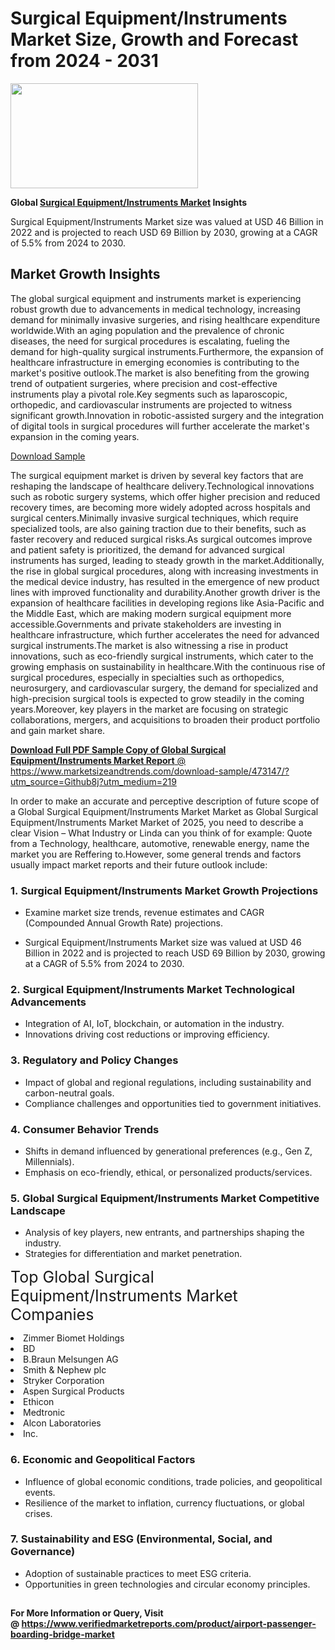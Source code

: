<H1>Surgical Equipment/Instruments Market Size, Growth and Forecast from 2024 - 2031</H1><img class="aligncenter size-medium wp-image-584254" src="https://thirdeyenews.in/wp-content/uploads/2024/09/Global-Market-Research-300x168.jpeg" alt="" width="300" height="168" /><p><strong>Global&nbsp;<a href="https://www.marketsizeandtrends.com/download-sample/473147/?utm_source=Github8j?utm_medium=219">Surgical Equipment/Instruments Market</a> Insights</strong></p><p>Surgical Equipment/Instruments Market size was valued at USD 46 Billion in 2022 and is projected to reach USD 69 Billion by 2030, growing at a CAGR of 5.5% from 2024 to 2030.</p><p><h2>Market Growth Insights</h2> <p>The global surgical equipment and instruments market is experiencing robust growth due to advancements in medical technology, increasing demand for minimally invasive surgeries, and rising healthcare expenditure worldwide.With an aging population and the prevalence of chronic diseases, the need for surgical procedures is escalating, fueling the demand for high-quality surgical instruments.Furthermore, the expansion of healthcare infrastructure in emerging economies is contributing to the market's positive outlook.The market is also benefiting from the growing trend of outpatient surgeries, where precision and cost-effective instruments play a pivotal role.Key segments such as laparoscopic, orthopedic, and cardiovascular instruments are projected to witness significant growth.Innovation in robotic-assisted surgery and the integration of digital tools in surgical procedures will further accelerate the market's expansion in the coming years.</p> <p><a href="#">Download Sample</a></p> <p>The surgical equipment market is driven by several key factors that are reshaping the landscape of healthcare delivery.Technological innovations such as robotic surgery systems, which offer higher precision and reduced recovery times, are becoming more widely adopted across hospitals and surgical centers.Minimally invasive surgical techniques, which require specialized tools, are also gaining traction due to their benefits, such as faster recovery and reduced surgical risks.As surgical outcomes improve and patient safety is prioritized, the demand for advanced surgical instruments has surged, leading to steady growth in the market.Additionally, the rise in global surgical procedures, along with increasing investments in the medical device industry, has resulted in the emergence of new product lines with improved functionality and durability.Another growth driver is the expansion of healthcare facilities in developing regions like Asia-Pacific and the Middle East, which are making modern surgical equipment more accessible.Governments and private stakeholders are investing in healthcare infrastructure, which further accelerates the need for advanced surgical instruments.The market is also witnessing a rise in product innovations, such as eco-friendly surgical instruments, which cater to the growing emphasis on sustainability in healthcare.With the continuous rise of surgical procedures, especially in specialties such as orthopedics, neurosurgery, and cardiovascular surgery, the demand for specialized and high-precision surgical tools is expected to grow steadily in the coming years.Moreover, key players in the market are focusing on strategic collaborations, mergers, and acquisitions to broaden their product portfolio and gain market share.<p><a href="#"></p><p><span class=""><strong>Download Full PDF Sample Copy of Global Surgical Equipment/Instruments Market Report</strong> @ <a href="https://www.marketsizeandtrends.com/download-sample/473147/?utm_source=Github8j?utm_medium=219" target="_blank">https://www.marketsizeandtrends.com/download-sample/473147/?utm_source=Github8j?utm_medium=219</a></span></p><p>In order to make an accurate and perceptive description of future scope of a Global&nbsp;Surgical Equipment/Instruments Market Market as Global&nbsp;Surgical Equipment/Instruments Market Market of 2025, you need to describe a clear Vision &ndash; What Industry or Linda can you think of for example: Quote from a Technology, healthcare, automotive, renewable energy, name the market you are Reffering to.However, some general trends and factors usually impact market reports and their future outlook include:</p><h3>1.&nbsp;<strong>Surgical Equipment/Instruments Market Growth Projections</strong></h3><ul><li>Examine market size trends, revenue estimates and CAGR (Compounded Annual Growth Rate) projections.</li><li><p>Surgical Equipment/Instruments Market size was valued at USD 46 Billion in 2022 and is projected to reach USD 69 Billion by 2030, growing at a CAGR of 5.5% from 2024 to 2030.</p></li></ul><h3>2.&nbsp;<strong>Surgical Equipment/Instruments Market Technological Advancements</strong></h3><ul><li>Integration of AI, IoT, blockchain, or automation in the industry.</li><li>Innovations driving cost reductions or improving efficiency.</li></ul><h3>3.&nbsp;<strong>Regulatory and Policy Changes</strong></h3><ul><li>Impact of global and regional regulations, including sustainability and carbon-neutral goals.</li><li>Compliance challenges and opportunities tied to government initiatives.</li></ul><h3>4.&nbsp;<strong>Consumer Behavior Trends</strong></h3><ul><li>Shifts in demand influenced by generational preferences (e.g., Gen Z, Millennials).</li><li>Emphasis on eco-friendly, ethical, or personalized products/services.</li></ul><h3>5.&nbsp;<strong>Global Surgical Equipment/Instruments Market Competitive Landscape</strong></h3><ul><li>Analysis of key players, new entrants, and partnerships shaping the industry.</li><li>Strategies for differentiation and market penetration.</li></ul><p data-pm-slice="1 1 []"><span style="color: inherit; font-family: inherit; font-size: 25px;">Top Global Surgical Equipment/Instruments Market Companies</span></p><div class="" data-test-id=""><p><li>Zimmer Biomet Holdings</li><li> BD</li><li> B.Braun Melsungen AG</li><li> Smith & Nephew plc</li><li> Stryker Corporation</li><li> Aspen Surgical Products</li><li> Ethicon</li><li> Medtronic</li><li> Alcon Laboratories</li><li> Inc.</li></p></div><h3>6.&nbsp;<strong>Economic and Geopolitical Factors</strong></h3><ul><li>Influence of global economic conditions, trade policies, and geopolitical events.</li><li>Resilience of the market to inflation, currency fluctuations, or global crises.</li></ul><h3>7.&nbsp;<strong>Sustainability and ESG (Environmental, Social, and Governance)</strong></h3><ul><li>Adoption of sustainable practices to meet ESG criteria.</li><li>Opportunities in green technologies and circular economy principles.</li></ul><h2><strong style="font-size: 14px;">For More Information or Query, Visit @&nbsp;</strong><a style="background-color: #ffffff; font-size: 14px;" href="https://www.marketsizeandtrends.com/report/surgical-equipment-instruments-market/" target="_blank">https://www.verifiedmarketreports.com/product/airport-passenger-boarding-bridge-market</a></h2>